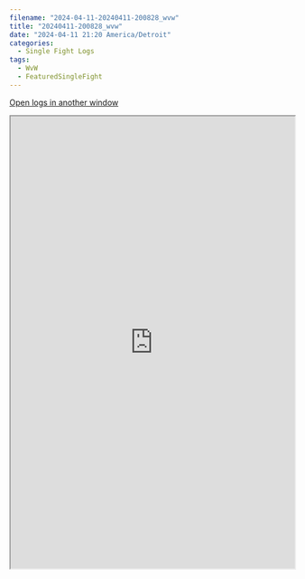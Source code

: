 ```yaml
---
filename: "2024-04-11-20240411-200828_wvw"
title: "20240411-200828_wvw"
date: "2024-04-11 21:20 America/Detroit"
categories:
  - Single Fight Logs
tags:
  - WvW
  - FeaturedSingleFight
---
```

<a href="https://wvw.report/k0jh-20240411-200828_wvw" target="_blank">Open logs in another window</a>


<iframe src="https://wvw.report/k0jh-20240411-200828_wvw" width="100%" height="800" style="display:block; margin: 0 auto;"> </iframe>